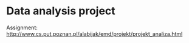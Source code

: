 # Data analysis project

Assignment: http://www.cs.put.poznan.pl/alabijak/emd/projekt/projekt_analiza.html
